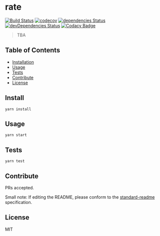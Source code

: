 # rate

[![Build Status](https://travis-ci.org/9renpoto/rate.svg?branch=master)](https://travis-ci.org/9renpoto/rate)
[![codecov](https://codecov.io/gh/9renpoto/rate/branch/master/graph/badge.svg)](https://codecov.io/gh/9renpoto/rate)
[![dependencies Status](https://david-dm.org/9renpoto/rate/status.svg)](https://david-dm.org/9renpoto/rate)
[![devDependencies Status](https://david-dm.org/9renpoto/rate/dev-status.svg)](https://david-dm.org/9renpoto/rate?type=dev)
[![Codacy Badge](https://api.codacy.com/project/badge/Grade/440450b47721413387aea378b0fe04a3)](https://app.codacy.com/app/9renpoto/rate?utm_source=github.com&utm_medium=referral&utm_content=9renpoto/rate&utm_campaign=badger)

> TBA

## Table of Contents

* [Installation](#install)
* [Usage](#usage)
* [Tests](#tests)
* [Contribute](#contribute)
* [License](#license)

## Install

    yarn install

## Usage

    yarn start

## Tests

    yarn test

## Contribute

PRs accepted.

Small note: If editing the README, please conform to the [standard-readme](https://github.com/RichardLitt/standard-readme) specification.

## License

MIT
